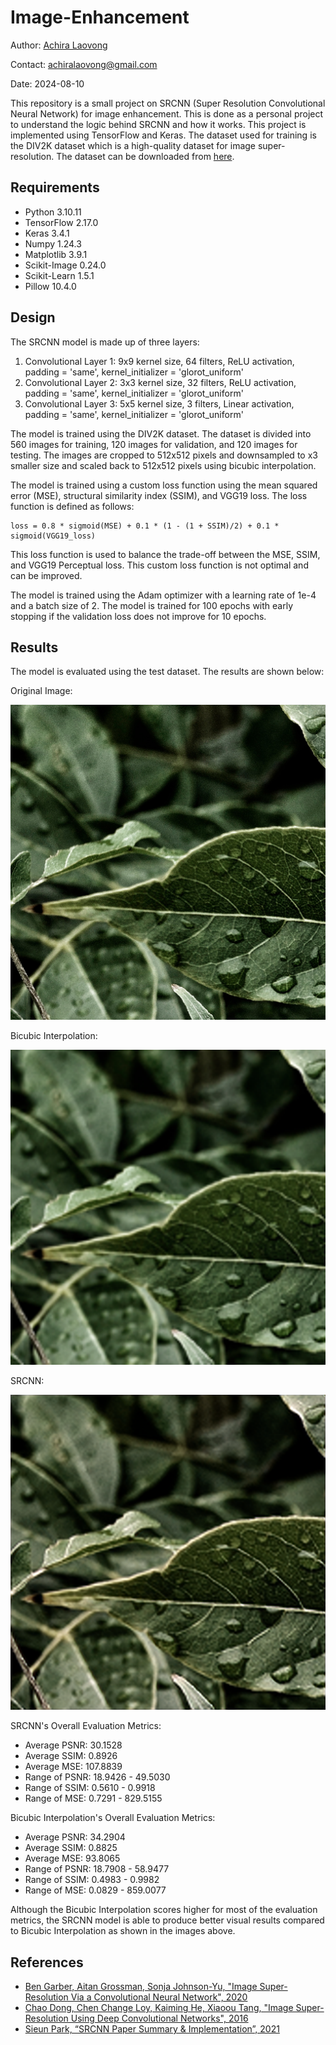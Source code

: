# Image-Enhancement

Author: [Achira Laovong](https://github.com/AchiraLaovong)

Contact: achiralaovong@gmail.com

Date: 2024-08-10

This repository is a small project on SRCNN (Super Resolution Convolutional Neural Network) for image enhancement.
This is done as a personal project to understand the logic behind SRCNN and how it works. This project is implemented
using TensorFlow and Keras. The dataset used for training is the DIV2K dataset which is a high-quality dataset for image
super-resolution. The dataset can be downloaded from [here](https://data.vision.ee.ethz.ch/cvl/DIV2K/).

## Requirements
- Python 3.10.11
- TensorFlow 2.17.0
- Keras 3.4.1
- Numpy 1.24.3
- Matplotlib 3.9.1
- Scikit-Image 0.24.0
- Scikit-Learn 1.5.1
- Pillow 10.4.0

## Design

The SRCNN model is made up of three layers:
1. Convolutional Layer 1: 9x9 kernel size, 64 filters, ReLU activation, padding = 'same', kernel_initializer = 'glorot_uniform'
2. Convolutional Layer 2: 3x3 kernel size, 32 filters, ReLU activation, padding = 'same', kernel_initializer = 'glorot_uniform'
3. Convolutional Layer 3: 5x5 kernel size, 3 filters, Linear activation, padding = 'same', kernel_initializer = 'glorot_uniform'

The model is trained using the DIV2K dataset. The dataset is divided into 560 images for training, 120 images for validation, and 120 images for testing. 
The images are cropped to 512x512 pixels and downsampled to x3 smaller size and scaled back to 512x512 pixels using bicubic interpolation.

The model is trained using a custom loss function using the mean squared error (MSE), structural similarity index (SSIM), and VGG19 loss. 
The loss function is defined as follows:

```
loss = 0.8 * sigmoid(MSE) + 0.1 * (1 - (1 + SSIM)/2) + 0.1 * sigmoid(VGG19_loss)
```
This loss function is used to balance the trade-off between the MSE, SSIM, and VGG19 Perceptual loss. This custom loss function is not optimal and can be improved.

The model is trained using the Adam optimizer with a learning rate of 1e-4 and a batch size of 2. The model is trained for 100 epochs with early stopping if the validation loss does not improve for 10 epochs.

## Results

The model is evaluated using the test dataset. The results are shown below:

Original Image:

![Original Image](original.png)

Bicubic Interpolation:

![Bicubic Interpolation](bi_example.png)

SRCNN:

![SRCNN](sr_image_46.png)

SRCNN's Overall Evaluation Metrics:
- Average PSNR: 30.1528
- Average SSIM: 0.8926
- Average MSE: 107.8839
- Range of PSNR: 18.9426 - 49.5030
- Range of SSIM: 0.5610 - 0.9918
- Range of MSE: 0.7291 - 829.5155

Bicubic Interpolation's Overall Evaluation Metrics:
- Average PSNR: 34.2904
- Average SSIM: 0.8825
- Average MSE: 93.8065
- Range of PSNR: 18.7908 - 58.9477
- Range of SSIM: 0.4983 - 0.9982
- Range of MSE: 0.0829 - 859.0077

Although the Bicubic Interpolation scores higher for most of the evaluation metrics, the SRCNN model is able to produce better visual results compared to Bicubic Interpolation as shown in the images above.

## References

- [Ben Garber, Aitan Grossman, Sonja Johnson-Yu, "Image Super-Resolution Via a Convolutional Neural Network", 2020](https://medium.com/analytics-vidhya/srcnn-paper-summary-implementation-ad5cea22a90e)
- [Chao Dong, Chen Change Loy, Kaiming He, Xiaoou Tang, "Image Super-Resolution Using Deep Convolutional Networks", 2016](https://arxiv.org/abs/1501.00092)
- [Sieun Park, “SRCNN Paper Summary & Implementation”, 2021](https://medium.com/analytics-vidhya/srcnn-paper-summary-implementation-ad5cea22a90e)